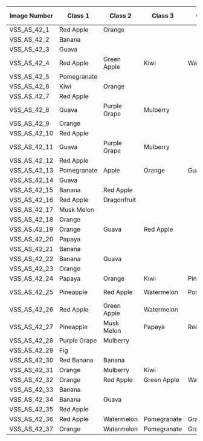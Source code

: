 | **Image Number** | **Class 1**  | **Class 2**  | **Class 3** | **Class 4** | **Class 5** | **Class 6**  | **Class 7** | **Class 8** | **Class 9** | **Class 10** |
|------------------|--------------|--------------|-------------|-------------|-------------|--------------|-------------|-------------|-------------|--------------|
| VSS_AS_42_1      | Red Apple    | Orange       |             |             |             |              |             |             |             |              |
| VSS_AS_42_2      | Banana       |              |             |             |             |              |             |             |             |              |
| VSS_AS_42_3      | Guava        |              |             |             |             |              |             |             |             |              |
| VSS_AS_42_4      | Red Apple    | Green Apple  | Kiwi        | Watermelon  | Orange      |              |             |             |             |              |
| VSS_AS_42_5      | Pomegranate  |              |             |             |             |              |             |             |             |              |
| VSS_AS_42_6      | Kiwi         | Orange       |             |             |             |              |             |             |             |              |
| VSS_AS_42_7      | Red Apple    |              |             |             |             |              |             |             |             |              |
| VSS_AS_42_8      | Guava        | Purple Grape | Mulberry    |             |             |              |             |             |             |              |
| VSS_AS_42_9      | Orange       |              |             |             |             |              |             |             |             |              |
| VSS_AS_42_10     | Red Apple    |              |             |             |             |              |             |             |             |              |
| VSS_AS_42_11     | Guava        | Purple Grape | Mulberry    |             |             |              |             |             |             |              |
| VSS_AS_42_12     | Red Apple    |              |             |             |             |              |             |             |             |              |
| VSS_AS_42_13     | Pomegranate  | Apple        | Orange      | Guava       |             |              |             |             |             |              |
| VSS_AS_42_14     | Guava        |              |             |             |             |              |             |             |             |              |
| VSS_AS_42_15     | Banana       | Red Apple    |             |             |             |              |             |             |             |              |
| VSS_AS_42_16     | Red Apple    | Dragonfruit  |             |             |             |              |             |             |             |              |
| VSS_AS_42_17     | Musk Melon   |              |             |             |             |              |             |             |             |              |
| VSS_AS_42_18     | Orange       |              |             |             |             |              |             |             |             |              |
| VSS_AS_42_19     | Orange       | Guava        | Red Apple   |             |             |              |             |             |             |              |
| VSS_AS_42_20     | Papaya       |              |             |             |             |              |             |             |             |              |
| VSS_AS_42_21     | Banana       |              |             |             |             |              |             |             |             |              |
| VSS_AS_42_22     | Banana       | Guava        |             |             |             |              |             |             |             |              |
| VSS_AS_42_23     | Orange       |              |             |             |             |              |             |             |             |              |
| VSS_AS_42_24     | Papaya       | Orange       | Kiwi        | Pineapple   |             |              |             |             |             |              |
| VSS_AS_42_25     | Pineapple    | Red Apple    | Watermelon  | Pomegranate | Musk Melon  | Purple Grape | Kiwi        | Guava       | Orange      | Banana       |
| VSS_AS_42_26     | Red Apple    | Green Apple  | Watermelon  |             |             |              |             |             |             |              |
| VSS_AS_42_27     | Pineapple    | Musk Melon   | Papaya      | Red Apple   | Pomegranate | Guava        | Kiwi        | Papaya      |             |              |
| VSS_AS_42_28     | Purple Grape | Mulberry     |             |             |             |              |             |             |             |              |
| VSS_AS_42_29     | Fig          |              |             |             |             |              |             |             |             |              |
| VSS_AS_42_30     | Red Banana   | Banana       |             |             |             |              |             |             |             |              |
| VSS_AS_42_31     | Orange       | Mulberry     | Kiwi        |             |             |              |             |             |             |              |
| VSS_AS_42_32     | Orange       | Red Apple    | Green Apple | Watermelon  |             |              |             |             |             |              |
| VSS_AS_42_33     | Banana       |              |             |             |             |              |             |             |             |              |
| VSS_AS_42_34     | Banana       | Guava        |             |             |             |              |             |             |             |              |
| VSS_AS_42_35     | Red Apple    |              |             |             |             |              |             |             |             |              |
| VSS_AS_42_36     | Red Apple    | Watermelon   | Pomegranate | Grapes      |             |              |             |             |             |              |
| VSS_AS_42_37     | Orange       | Watermelon   | Pomegranate | Grapes      |             |              |             |             |             |              |